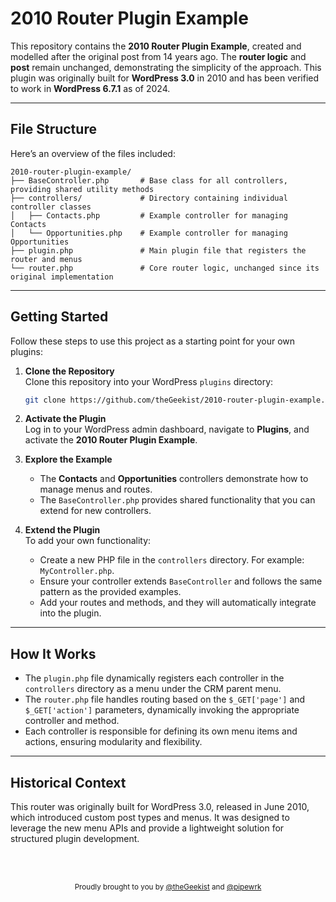# 2010 Router Plugin Example

This repository contains the **2010 Router Plugin Example**, created and modelled after the original post from 14 years ago. The **router logic** and **post** remain unchanged, demonstrating the simplicity of the approach. This plugin was originally built for **WordPress 3.0** in 2010 and has been verified to work in **WordPress 6.7.1** as of 2024.

---

## File Structure

Here’s an overview of the files included:

```
2010-router-plugin-example/
├── BaseController.php       # Base class for all controllers, providing shared utility methods
├── controllers/             # Directory containing individual controller classes
│   ├── Contacts.php         # Example controller for managing Contacts
│   └── Opportunities.php    # Example controller for managing Opportunities
├── plugin.php               # Main plugin file that registers the router and menus
└── router.php               # Core router logic, unchanged since its original implementation
```

---

## Getting Started

Follow these steps to use this project as a starting point for your own plugins:

1. **Clone the Repository**  
   Clone this repository into your WordPress `plugins` directory:
   ```bash
   git clone https://github.com/theGeekist/2010-router-plugin-example.git wp-content/plugins/2010-router-plugin-example
   ```

2. **Activate the Plugin**  
   Log in to your WordPress admin dashboard, navigate to **Plugins**, and activate the **2010 Router Plugin Example**.

3. **Explore the Example**  
   - The **Contacts** and **Opportunities** controllers demonstrate how to manage menus and routes.
   - The `BaseController.php` provides shared functionality that you can extend for new controllers.

4. **Extend the Plugin**  
   To add your own functionality:
   - Create a new PHP file in the `controllers` directory. For example: `MyController.php`.
   - Ensure your controller extends `BaseController` and follows the same pattern as the provided examples.
   - Add your routes and methods, and they will automatically integrate into the plugin.

---

## How It Works

- The `plugin.php` file dynamically registers each controller in the `controllers` directory as a menu under the CRM parent menu.
- The `router.php` file handles routing based on the `$_GET['page']` and `$_GET['action']` parameters, dynamically invoking the appropriate controller and method.
- Each controller is responsible for defining its own menu items and actions, ensuring modularity and flexibility.

---

## Historical Context

This router was originally built for WordPress 3.0, released in June 2010, which introduced custom post types and menus. It was designed to leverage the new menu APIs and provide a lightweight solution for structured plugin development.


<br>
<br>
<p align="center">
  <sub>
    Proudly brought to you by 
    <a href="https://github.com/theGeekist" target="_blank">@theGeekist</a> and <a href="https://github.com/pipewrk" target="_blank">@pipewrk</a>
  </sub>
</p>

